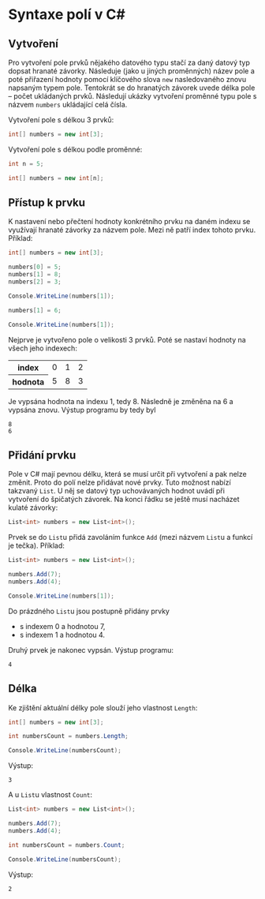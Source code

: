 # Syntaxe polí v C#

## Vytvoření

Pro vytvoření pole prvků nějakého datového typu stačí za daný datový typ dopsat hranaté závorky. Následuje (jako u jiných proměnných) název pole a poté přiřazení hodnoty pomocí klíčového slova `new` nasledovaného znovu napsaným typem pole. Tentokrát se do hranatých závorek uvede délka pole – počet ukládaných prvků. Následují ukázky vytvoření proměnné typu pole s názvem `numbers` ukládající celá čísla.

Vytvoření pole s délkou 3 prvků:

```csharp
int[] numbers = new int[3];
```

Vytvoření pole s délkou podle proměnné:

```csharp
int n = 5;

int[] numbers = new int[n];
```

## Přístup k prvku

K nastavení nebo přečtení hodnoty konkrétního prvku na daném indexu se využívají hranaté závorky za názvem pole. Mezi ně patří index tohoto prvku. Příklad:

```csharp
int[] numbers = new int[3];

numbers[0] = 5;
numbers[1] = 8;
numbers[2] = 3;

Console.WriteLine(numbers[1]);

numbers[1] = 6;

Console.WriteLine(numbers[1]);
```

Nejprve je vytvořeno pole o velikosti 3 prvků. Poté se nastaví hodnoty na všech jeho indexech:

<table>
<tr><th>index</th><td>0</td><td>1</td><td>2</td></tr>
<tr><th>hodnota</th><td>5</td><td>8</td><td>3</td></tr>
</table>

Je vypsána hodnota na indexu 1, tedy 8. Následně je změněna na 6 a vypsána znovu. Výstup programu by tedy byl

```
8
6
```

## Přidání prvku

Pole v C# mají pevnou délku, která se musí určit při vytvoření a pak nelze změnit. Proto do polí nelze přidávat nové prvky. Tuto možnost nabízí takzvaný `List`. U něj se datový typ uchovávaných hodnot uvádí při vytvoření do špičatých závorek. Na konci řádku se ještě musí nacházet kulaté závorky:

```csharp
List<int> numbers = new List<int>();
```

Prvek se do `List`u přidá zavoláním funkce `Add` (mezi názvem `List`u a funkcí je tečka). Příklad:

```csharp
List<int> numbers = new List<int>();

numbers.Add(7);
numbers.Add(4);

Console.WriteLine(numbers[1]);
```

Do prázdného `List`u jsou postupně přidány prvky

- s indexem 0 a hodnotou 7,
- s indexem 1 a hodnotou 4.

Druhý prvek je nakonec vypsán. Výstup programu:

```
4
```

## Délka

Ke zjištění aktuální délky pole slouží jeho vlastnost `Length`:

```csharp
int[] numbers = new int[3];

int numbersCount = numbers.Length;

Console.WriteLine(numbersCount);
```

Výstup:

```
3
```

A u `List`u vlastnost `Count`:

```csharp
List<int> numbers = new List<int>();

numbers.Add(7);
numbers.Add(4);

int numbersCount = numbers.Count;

Console.WriteLine(numbersCount);
```

Výstup:

```
2
```
